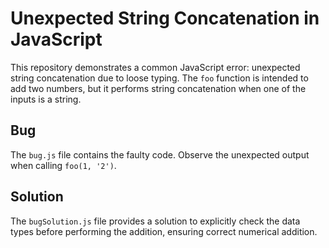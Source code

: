# Unexpected String Concatenation in JavaScript

This repository demonstrates a common JavaScript error: unexpected string concatenation due to loose typing.  The `foo` function is intended to add two numbers, but it performs string concatenation when one of the inputs is a string.

## Bug

The `bug.js` file contains the faulty code.  Observe the unexpected output when calling `foo(1, '2')`.

## Solution

The `bugSolution.js` file provides a solution to explicitly check the data types before performing the addition, ensuring correct numerical addition.